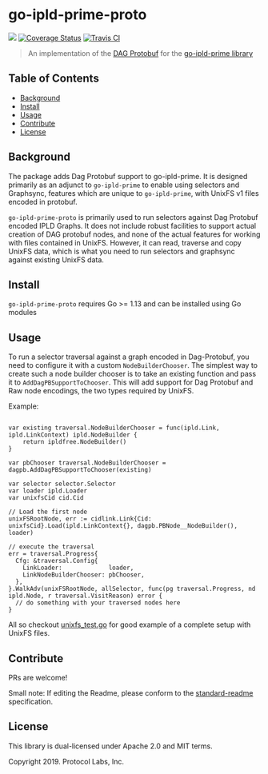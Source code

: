 # go-ipld-prime-proto

[![](https://img.shields.io/badge/made%20by-Protocol%20Labs-blue.svg?style=flat-square)](https://protocol.ai/)
[![Coverage Status](https://codecov.io/gh/ipld/go-ipld-prime-proto/branch/master/graph/badge.svg)](https://codecov.io/gh/ipld/go-ipld-prime-proto)
[![Travis CI](https://travis-ci.com/ipld/go-ipld-prime-proto.svg?branch=master)](https://travis-ci.com/ipld/go-ipld-prime-proto)

> An implementation of the [DAG Protobuf](https://github.com/ipld/specs/blob/master/block-layer/codecs/dag-pb.md) for the [go-ipld-prime library](https://github.com/ipld/go-ipld-prime)

## Table of Contents

- [Background](#background)
- [Install](#install)
- [Usage](#usage)
- [Contribute](#contribute)
- [License](#license)

## Background

The package adds Dag Protobuf support to go-ipld-prime. It is designed primarily as an adjunct to `go-ipld-prime` to enable using selectors and Graphsync, features which are unique to `go-ipld-prime`, with UnixFS v1 files encoded in protobuf.

`go-ipld-prime-proto` is primarily used to run selectors against Dag Protobuf encoded IPLD Graphs. It does not include robust facilities to support actual creation of DAG protobuf nodes, and none of the actual features for working with files contained in UnixFS. However, it can read, traverse and copy UnixFS data, which is what you need to run selectors and graphsync against existing UnixFS data.

## Install

`go-ipld-prime-proto` requires Go >= 1.13 and can be installed using Go modules

## Usage

To run a selector traversal against a graph encoded in Dag-Protobuf, you need to configure it with a custom `NodeBuilderChooser`. The simplest way to create such a node builder chooser is to take an existing function and pass it to `AddDagPBSupportToChooser`. This will add support for Dag Protobuf and Raw node encodings, the two types required by UnixFS.

Example:

```golang

var existing traversal.NodeBuilderChooser = func(ipld.Link, ipld.LinkContext) ipld.NodeBuilder {
	return ipldfree.NodeBuilder()
}
  
var pbChooser traversal.NodeBuilderChooser = 
dagpb.AddDagPBSupportToChooser(existing)

var selector selector.Selector
var loader ipld.Loader
var unixfsCid cid.Cid

// Load the first node
unixFSRootNode, err := cidlink.Link{Cid: unixfsCid}.Load(ipld.LinkContext{}, dagpb.PBNode__NodeBuilder(), loader)

// execute the traversal
err = traversal.Progress{
  Cfg: &traversal.Config{
    LinkLoader:             loader,
    LinkNodeBuilderChooser: pbChooser,
  },
}.WalkAdv(unixFSRootNode, allSelector, func(pg traversal.Progress, nd ipld.Node, r traversal.VisitReason) error {
  // do something with your traversed nodes here
}
```

All so checkout [unixfs_test.go](./unixfs_test.go) for good example of a complete setup with UnixFS files.

## Contribute

PRs are welcome!

Small note: If editing the Readme, please conform to the [standard-readme](https://github.com/RichardLitt/standard-readme) specification.

## License

This library is dual-licensed under Apache 2.0 and MIT terms.

Copyright 2019. Protocol Labs, Inc.
